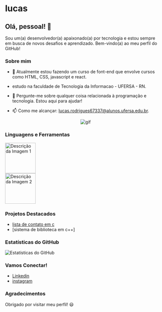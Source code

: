 <!-- Seu Nome -->
#  lucas

## Olá, pessoal! 👋

Sou um(a) desenvolvedor(a) apaixonado(a) por tecnologia e estou sempre em busca de novos desafios e aprendizado. Bem-vindo(a) ao meu perfil do GitHub!

### Sobre mim

- 🌱 Atualmente estou fazendo um curso de font-end que envolve cursos como HTML, CSS, javascript e react.
- estudo na faculdade de Tecnologia da Informacao - UFERSA - RN.
- 💬 Pergunte-me sobre qualquer coisa relacionada à programação e tecnologia. Estou aqui para ajudar!
- 📫 Como me alcançar: lucas.rodrigues67337@alunos.ufersa.edu.br.

  <div align="center">

   ![gif](https://cdna.artstation.com/p/assets/images/images/028/102/058/original/pixel-jeff-matrix-s.gif?1593487263)
   
</div>


### Linguagens e Ferramentas

<div >
    <img src="https://t3.ftcdn.net/jpg/03/21/24/30/360_F_321243084_GstfWflk1eTLlzUdRZ5mjoP5IG1iCc8J.jpg" alt="Descrição da Imagem 1" width="100">
</div>
<div>
    <img src="https://www.alura.com.br/artigos/assets/react-conheca-novidades-versao-18-react/react-conheca-novidades-versao-18-react.png" alt="Descrição da Imagem 2" width="100">
</div>


### Projetos Destacados

- [lista de contato em c](https://github.com/lucasNrodrigues/prova-laboratorioII.git)
- [sistema de biblioteca em c++]

### Estatísticas do GitHub

![Estatísticas do GitHub](https://github-readme-stats.vercel.app/api?username=seu-nome&show_icons=true&theme=dark)

### Vamos Conectar!

- [Linkedin](https://www.linkedin.com/in/lucas-rodrigues-30317b23a/)
- [instagram](https://www.instagram.com/lukasr_ofc/)

### Agradecimentos

Obrigado por visitar meu perfil! 😃
